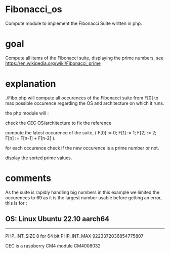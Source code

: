 # Fibonacci_os

Compute module to implement the Fibonacci Suite written in php.

# goal

Compute all items of the Fibonacci suite, displaying the prime numbers, see https://en.wikipedia.org/wiki/Fibonacci_prime 

# explanation

./Fibo.php will compute all occurences of the Fibonacci suite from F[0] to max possible occurence regarding the OS and architecture on which it runs.

the php module will :

  check the CEC OS/architecture to fix the reference
  
  compute the latest occurence of the suite, ( F[0] := 0; F[1] := 1; F[2] := 2; F[n] := F[n-1] + F[n-2] ).
  
  for each occurence check if the new occurence is a prime number or not.
     
  display the sorted prime values.
  
# comments

  As the suite is rapidly handling big numbers in this example we limited the occurences to 69 as it is the largest number usable before getting an error, this is for :
  
## OS: Linux Ubuntu 22.10 aarch64 
-----------------------------------------------------------
 PHP_INT_SIZE 8 for 64 bit
 PHP_INT_MAX  9223372036854775807
 
 CEC is a raspberry CM4 module CM4008032
